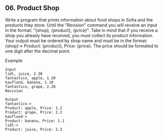 ## 06. Product Shop

Write a program that prints information about food shops in Sofia and the products they store. Until the "Revision" command you will receive an input in the format: "{shop}, {product}, {price}". Take in mind that if you receive a shop you already have received, you must collect its product information. Your output must be ordered by shop name and must be in the format: {shop}-> Product: {product}, Price: {price}. The price should be formated to one digit after the decimal point.

Example
```
Input
lidl, juice, 2.30
fantastico, apple, 1.20
kaufland, banana, 1.10
fantastico, grape, 2.20
Revision	

Output
fantastico->
Product: apple, Price: 1.2
Product: grape, Price: 2.2
kaufland->
Product: banana, Price: 1.1
lidl->
Product: juice, Price: 2.3
```
